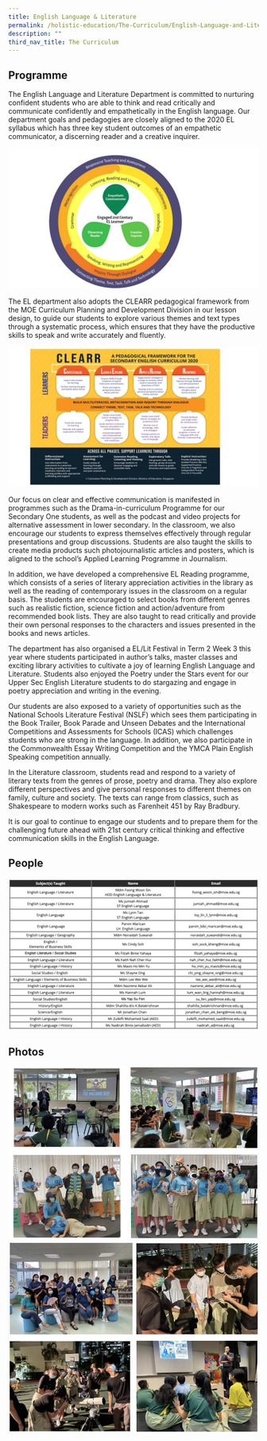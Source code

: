 ```yaml
---
title: English Language & Literature
permalink: /holistic-education/The-Curriculum/English-Language-and-Literature/
description: ""
third_nav_title: The Curriculum
---
```

Programme
---------

The English Language and Literature Department is committed to nurturing confident students who are able to think and read critically and communicate confidently and empathetically in the English language. Our department goals and pedagogies are closely aligned to the 2020 EL syllabus which has three key student outcomes of an empathetic communicator, a discerning reader and a creative inquirer.  

  

![](/images/EL%202020%20foci.jpeg)




  

The EL department also adopts the CLEARR pedagogical framework from the MOE Curriculum Planning and Development Division in our lesson design, to guide our students to explore various themes and text types through a systematic process, which ensures that they have the productive skills to speak and write accurately and fluently.  

  

![](/images/EL%20Clear%20framework.jpeg)

  

Our focus on clear and effective communication is manifested in programmes such as the Drama-in-curriculum Programme for our Secondary One students, as well as the podcast and video projects for alternative assessment in lower secondary. In the classroom, we also encourage our students to express themselves effectively through regular presentations and group discussions. Students are also taught the skills to create media products such photojournalistic articles and posters, which is aligned to the school’s Applied Learning Programme in Journalism.  

  

In addition, we have developed a comprehensive EL Reading programme, which consists of a series of literary appreciation activities in the library as well as the reading of contemporary issues in the classroom on a regular basis. The students are encouraged to select books from different genres such as realistic fiction, science fiction and action/adventure from recommended book lists. They are also taught to read critically and provide their own personal responses to the characters and issues presented in the books and news articles. 

The department has also organised a EL/Lit Festival in Term 2 Week 3 this year where students participated in author’s talks, master classes and exciting library activities to cultivate a joy of learning English Language and Literature. Students also enjoyed the Poetry under the Stars event for our Upper Sec English Literature students to do stargazing and engage in poetry appreciation and writing in the evening.

  

Our students are also exposed to a variety of opportunities such as the National Schools Literature Festival (NSLF) which sees them participating in the Book Trailer, Book Parade and Unseen Debates and the International Competitions and Assessments for Schools (ICAS) which challenges students who are strong in the language. In addition, we also participate in the Commonwealth Essay Writing Competition and the YMCA Plain English Speaking competition annually.

  

In the Literature classroom, students read and respond to a variety of literary texts from the genres of prose, poetry and drama. They also explore different perspectives and give personal responses to different themes on family, culture and society. The texts can range from classics, such as Shakespeare to modern works such as Farenheit 451 by Ray Bradbury. 

  

It is our goal to continue to engage our students and to prepare them for the challenging future ahead with 21st century critical thinking and effective communication skills in the English Language.

People
------

![](/images/englishpeople.png)

Photos
------
![](/images/english.png)
![](/images/english2.png)